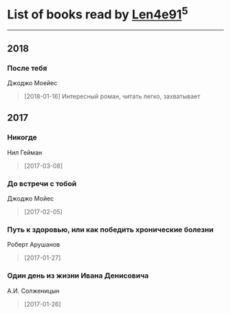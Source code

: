 # List of books read by [Len4e91](http://openid.yandex.ru/Len4e91/)<sup>5</sup>
---

## 2018

### После тебя
Джоджо Моейес
> [2018-01-16] Интересный роман, читать легко, захватывает



## 2017

### Никогде
Нил Гейман
> [2017-03-08] 


### До встречи с тобой
Джоджо Мойес
> [2017-02-05] 


### Путь к здоровью, или как победить хронические болезни
Роберт Арушанов
> [2017-01-27] 


### Один день из жизни Ивана Денисовича
А.И. Солженицын
> [2017-01-26] 



